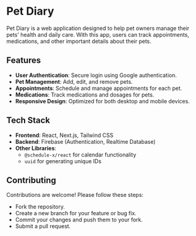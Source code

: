 # Pet Diary

Pet Diary is a web application designed to help pet owners manage their pets' health and daily care. With this app, users can track appointments, medications, and other important details about their pets.

## Features

- **User Authentication**: Secure login using Google authentication.
- **Pet Management**: Add, edit, and remove pets.
- **Appointments**: Schedule and manage appointments for each pet.
- **Medications**: Track medications and dosages for pets.
- **Responsive Design**: Optimized for both desktop and mobile devices.

## Tech Stack

- **Frontend**: React, Next.js, Tailwind CSS
- **Backend**: Firebase (Authentication, Realtime Database)
- **Other Libraries**:
  - `@schedule-x/react` for calendar functionality
  - `uuid` for generating unique IDs

## Contributing

Contributions are welcome! Please follow these steps:

- Fork the repository.
- Create a new branch for your feature or bug fix.
- Commit your changes and push them to your fork.
- Submit a pull request.
